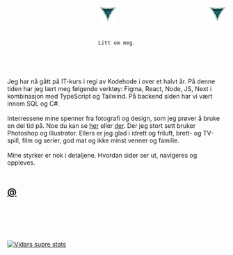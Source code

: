 <header>
     <div>
          <img src="./LOOGOO.png" alt="3 Vs logo" id="logo" width="40" height="37" >
          <img align="right" src="./LOOGOO.png" alt="3 Vs logo" id="logo" width="40" height="37" >
     </div>
     </br>
     </br>
 <div>
     <code align="center" font-size="12rem">Litt om meg.</code>
 </div>
 </br>
 </header>
 
<body>
Jeg har nå gått på IT-kurs i regi av Kodehode i over et halvt år. På denne tiden har jeg lært meg følgende verktøy:
Figma, React, Node, JS, Next i kombinasjon med TypeScript og Tailwind. På backend siden har vi vært innom SQL 
og C#.</br>
     </br>
Interressene mine spenner fra fotografi og design, som jeg prøver å bruke en del tid på. Noe du kan se <a href="https://vidarheritier.myportfolio.com/work" target="_blank">her</a>
eller <a href="https://www.instagram.com/virvarart/" target="_blank">der</a>. Der jeg stort sett bruker Photoshop 
og Illustrator. Ellers er jeg glad i idrett og friluft, brett- og TV-spill, film og serier, god mat og ikke minst
venner og familie.
</br>
     </br>
Mine styrker er nok i detaljene. Hvordan sider ser ut, navigeres og oppleves.
</br>
     </br>
<h2><a href="mailto:vidarheritier&#64;gmail.com">@</a></h2>
     </body>
</br>
     </br>
</br>
     </br>
     
[![Vidars supre stats](https://github-readme-stats.vercel.app/api?username=VidarHeritier&theme=rose_pine&show_icons=true)](https://github.com/VidarHeritier/github-readme-stats)
